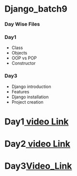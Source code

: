 # Django_batch9

### Day Wise Files

### Day1
- Class
- Objects
- OOP vs POP
- Constructor





### Day3
  - Django introduction
  - Features
  - Django installation
  - Project creation


# Day1[ video Link](https://transcripts.gotomeeting.com/#/s/5c80c37b7941ac79ca41f5687ec5cac554bf274a07df388ee694b03d29913959)


# Day2[ video Link](https://transcripts.gotomeeting.com/#/s/34e7f5e0b98b29357258cef35deaee7a8a5ae5f42db340009360fe48cf34505a)

# Day3[Video_Link]()
